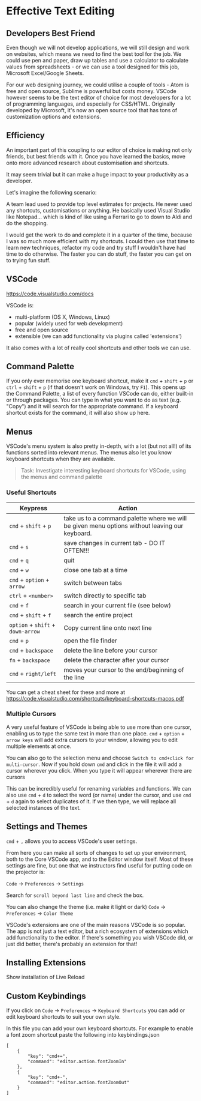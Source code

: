 # Effective Text Editing

## Developers Best Friend

Even though we will not develop applications, we will still design and work on websites, which means we need to find the best tool for the job. We could use pen and paper, draw up tables and use a calculator to calculate values from spreadsheets - or we can use a tool designed for this job, Microsoft Excel/Google Sheets. 

For our web designing journey, we could utilise a couple of tools - Atom is free and open source, Sublime is powerful but costs money. VSCode however seems to be the text editor of choice for most developers for a lot of programming languages, and especially for CSS/HTML. Originally developed by Microsoft, it's now an open source tool that has tons of customization options and extensions.

## Efficiency

An important part of this coupling to our editor of choice is making not only friends, but best friends with it. Once you have learned the basics, move onto more advanced research about customisation and shortcuts.

It may seem trivial but it can make a huge impact to your productivity as a developer.

Let's imagine the following scenario:

A team lead used to provide top level estimates for projects. He never used any shortcuts, customisations or anything. He basically used Visual Studio like Notepad... which is kind of like using a Ferrari to go to down to Aldi and do the shopping.

I would get the work to do and complete it in a quarter of the time, because I was so much more efficient with my shortcuts. I could then use that time to learn new techniques, refactor my code and try stuff I wouldn't have had time to do otherwise. The faster you can do stuff, the faster you can get on to trying fun stuff.

## VSCode

https://code.visualstudio.com/docs

VSCode is:

* multi-platform (OS X, Windows, Linux)
* popular (widely used for web development)
* free and open source
* extensible (we can add functionality via plugins called 'extensions')

It also comes with a lot of really cool shortcuts and other tools we can use.

## Command Palette

If you only ever memorise one keyboard shortcut, make it `cmd` + `shift` + `p` or `ctrl` + `shift` + `p` (if that doesn't work on Windows, try `F1`). This opens up the Command Palette, a list of every function VSCode can do, either built-in or through packages. You can type in what you want to do as text (e.g. "Copy") and it will search for the appropriate command. If a keyboard shortcut exists for the command, it will also show up here.

## Menus

VSCode's menu system is also pretty in-depth, with a lot (but not all!) of its functions sorted into relevant menus. The menus also let you know keyboard shortcuts when they are available.

> Task: Investigate interesting keyboard shortcuts for VSCode, using the menus and command palette

### Useful Shortcuts

Keypress          |  Action
------------------|---------
`cmd` + `shift` + `p`        |  take us to a command palette where we will be given menu options without leaving our keyboard.
`cmd` + `s`                  |  save changes in current tab - DO IT OFTEN!!!
`cmd` + `q`                  |  quit
`cmd` + `w`                  |  close one tab at a time
`cmd` + `option` + `arrow`   |  switch between tabs
`ctrl` + `<number>`           |  switch directly to specific tab
`cmd` + `f`                  |  search in your current file (see below)
`cmd` + `shift` + `f`        |  search the entire project
`option` + `shift` + `down-arrow` |  Copy current line onto next line
`cmd` + `p`                  |  open the file finder
`cmd` + `backspace`          |  delete the line before your cursor
`fn` + `backspace`          |  delete the character after your cursor
`cmd` + `right/left`         |  moves your cursor to the end/beginning of the line

You can get a cheat sheet for these and more at https://code.visualstudio.com/shortcuts/keyboard-shortcuts-macos.pdf

### Multiple Cursors

A very useful feature of VSCode is being able to use more than one cursor, enabling us to type the same text in more than one place. `cmd` + `option` + `arrow keys` will add extra cursors to your window, allowing you to edit multiple elements at once.

You can also go to the selection menu and choose `Switch to cmd+click for multi-cursor`. Now if you hold down `cmd` and click in the file it will add a cursor wherever you click. When you type it will appear wherever there are cursors

This can be incredibly useful for renaming variables and functions. We can also use `cmd` + `d` to select the word (or name) under the cursor, and use `cmd` + `d` again to select duplicates of it. If we then type, we will replace all selected instances of the text.

## Settings and Themes

`cmd` + `,` allows you to access VSCode's user settings.

From here you can make all sorts of changes to set up your environment, both to the Core VSCode app, and to the Editor window itself. Most of these settings are fine, but one that we instructors find useful for putting code on the projector is:

`Code` -> `Preferences` -> `Settings` 

Search for `scroll beyond last line` and check the box.

You can also change the theme (i.e. make it light or dark) `Code` -> `Preferences` -> `Color Theme`

VSCode's extensions are one of the main reasons VSCode is so popular. The app is not just a text editor, but a rich ecosystem of extensions which add functionality to the editor. If there's something you wish VSCode did, or just did better, there's probably an extension for that!

## Installing Extensions

Show installation of Live Reload

## Custom Keybindings

If you click on `Code` -> `Preferences` -> `Keyboard Shortcuts` you can add or edit keyboard shortcuts to suit your own style.

In this file you can add your own keyboard shortcuts. For example to enable a font zoom shortcut paste the following into keybindings.json

```
[
    {
        "key": "cmd+=",
        "command": "editor.action.fontZoomIn"
    },
    {
        "key": "cmd+-",
        "command": "editor.action.fontZoomOut"
    }
]
```
